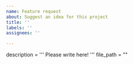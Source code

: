 ```yaml
---
name: Feature request
about: Suggest an idea for this project
title: ''
labels: ''
assignees: ''

---
```


description = '''
Please write here!
'''
file_path = ""
